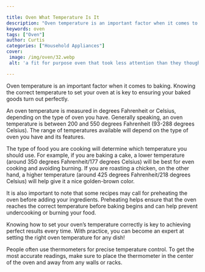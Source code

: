 ```yaml
---

title: Oven What Temperature Is It
description: "Oven temperature is an important factor when it comes to baking. Knowing the correct temperature to set your oven at is key to ens...learn more"
keywords: oven
tags: ["Oven"]
author: Curtis
categories: ["Household Appliances"]
cover: 
 image: /img/oven/32.webp
 alt: 'a fit for purpose oven that took less attention than they thought'

---
```


Oven temperature is an important factor when it comes to baking. Knowing the correct temperature to set your oven at is key to ensuring your baked goods turn out perfectly. 

An oven temperature is measured in degrees Fahrenheit or Celsius, depending on the type of oven you have. Generally speaking, an oven temperature is between 200 and 550 degrees Fahrenheit (93-288 degrees Celsius). The range of temperatures available will depend on the type of oven you have and its features. 

The type of food you are cooking will determine which temperature you should use. For example, if you are baking a cake, a lower temperature (around 350 degrees Fahrenheit/177 degrees Celsius) will be best for even cooking and avoiding burning. If you are roasting a chicken, on the other hand, a higher temperature (around 425 degrees Fahrenheit/218 degrees Celsius) will help give it a nice golden-brown color. 

It is also important to note that some recipes may call for preheating the oven before adding your ingredients. Preheating helps ensure that the oven reaches the correct temperature before baking begins and can help prevent undercooking or burning your food. 

Knowing how to set your oven’s temperature correctly is key to achieving perfect results every time. With practice, you can become an expert at setting the right oven temperature for any dish!

People often use thermometers for precise temperature control. To get the most accurate readings, make sure to place the thermometer in the center of the oven and away from any walls or racks.
